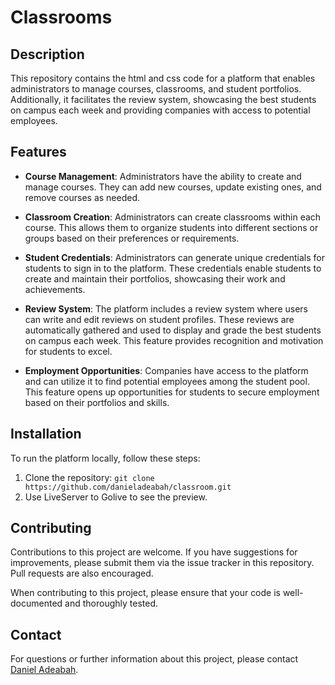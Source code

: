 # Classrooms

## Description

This repository contains the html and css code for a platform that enables administrators to manage courses, classrooms, and student portfolios. Additionally, it facilitates the review system, showcasing the best students on campus each week and providing companies with access to potential employees.

## Features

- **Course Management**: Administrators have the ability to create and manage courses. They can add new courses, update existing ones, and remove courses as needed.

- **Classroom Creation**: Administrators can create classrooms within each course. This allows them to organize students into different sections or groups based on their preferences or requirements.

- **Student Credentials**: Administrators can generate unique credentials for students to sign in to the platform. These credentials enable students to create and maintain their portfolios, showcasing their work and achievements.

- **Review System**: The platform includes a review system where users can write and edit reviews on student profiles. These reviews are automatically gathered and used to display and grade the best students on campus each week. This feature provides recognition and motivation for students to excel.

- **Employment Opportunities**: Companies have access to the platform and can utilize it to find potential employees among the student pool. This feature opens up opportunities for students to secure employment based on their portfolios and skills.

## Installation

To run the platform locally, follow these steps:

1. Clone the repository: `git clone https://github.com/danieladeabah/classroom.git`
2. Use LiveServer to Golive to see the preview.

## Contributing

Contributions to this project are welcome. If you have suggestions for improvements, please submit them via the issue tracker in this repository. Pull requests are also encouraged.

When contributing to this project, please ensure that your code is well-documented and thoroughly tested.

## Contact

For questions or further information about this project, please contact [Daniel Adeabah](mailto:danieladeabaa@example.com).
